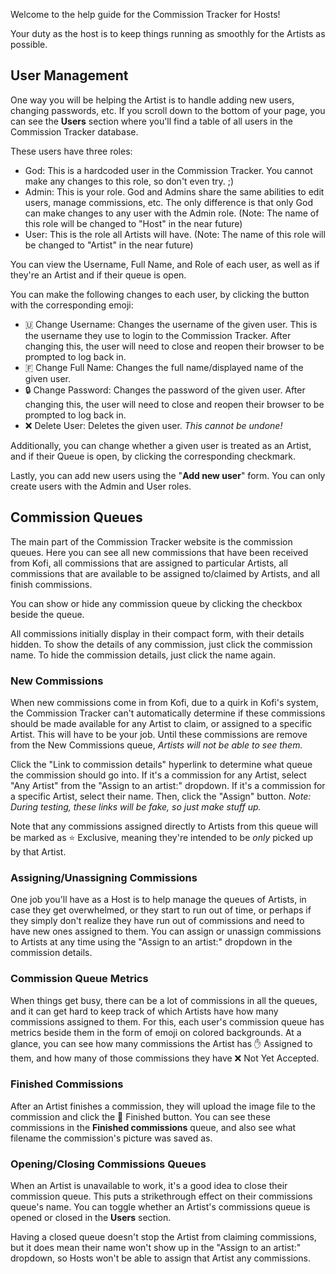 Welcome to the help guide for the Commission Tracker for Hosts!

Your duty as the host is to keep things running as smoothly for the Artists as possible.

## User Management

One way you will be helping the Artist is to handle adding new users, changing passwords, etc. If you scroll down to the bottom of your page, you can see the **Users** section where you'll find a table of all users in the Commission Tracker database.

These users have three roles:

* God: This is a hardcoded user in the Commission Tracker. You cannot make any changes to this role, so don't even try. ;) 
* Admin: This is your role. God and Admins share the same abilities to edit users, manage commissions, etc. The only difference is that only God can make changes to any user with the Admin role. (Note: The name of this role will be changed to "Host" in the near future)
* User: This is the role all Artists will have. (Note: The name of this role will be changed to "Artist" in the near future)

You can view the Username, Full Name, and Role of each user, as well as if they're an Artist and if their queue is open. 

You can make the following changes to each user, by clicking the button with the corresponding emoji:

* 🇺 Change Username: Changes the username of the given user. This is the username they use to login to the Commission Tracker. After changing this, the user will need to close and reopen their browser to be prompted to log back in.
* 🇫 Change Full Name: Changes the full name/displayed name of the given user.
* 🔒 Change Password: Changes the password of the given user. After changing this, the user will need to close and reopen their browser to be prompted to log back in.
* ❌ Delete User: Deletes the given user. *This cannot be undone!*

Additionally, you can change whether a given user is treated as an Artist, and if their Queue is open, by clicking the corresponding checkmark.

Lastly, you can add new users using the "**Add new user**" form. You can only create users with the Admin and User roles.

## Commission Queues

The main part of the Commission Tracker website is the commission queues. Here you can see all new commissions that have been received from Kofi, all commissions that are assigned to particular Artists, all commissions that are available to be assigned to/claimed by Artists, and all finish commissions.

You can show or hide any commission queue by clicking the checkbox beside the queue.

All commissions initially display in their compact form, with their details hidden. To show the details of any commission, just click the commission name. To hide the commission details, just click the name again.

### New Commissions

When new commissions come in from Kofi, due to a quirk in Kofi's system, the Commission Tracker can't automatically determine if these commissions should be made available for any Artist to claim, or assigned to a specific Artist. This will have to be your job. Until these commissions are remove from the New Commissions queue, *Artists will not be able to see them.*

Click the "Link to commission details" hyperlink to determine what queue the commission should go into. If it's a commission for any Artist, select "Any Artist" from the "Assign to an artist:" dropdown. If it's a commission for a specific Artist, select their name. Then, click the "Assign" button. *Note: During testing, these links will be fake, so just make stuff up.*

Note that any commissions assigned directly to Artists from this queue will be marked as ⭐ Exclusive, meaning they're intended to be *only* picked up by that Artist. 

### Assigning/Unassigning Commissions

One job you'll have as a Host is to help manage the queues of Artists, in case they get overwhelmed, or they start to run out of time, or perhaps if they simply don't realize they have run out of commissions and need to have new ones assigned to them. You can assign or unassign commissions to Artists at any time using the "Assign to an artist:" dropdown in the commission details.

### Commission Queue Metrics

When things get busy, there can be a lot of commissions in all the queues, and it can get hard to keep track of which Artists have how many commissions assigned to them. For this, each user's commission queue has metrics beside them in the form of emoji on colored backgrounds. At a glance, you can see how many commissions the Artist has ✋ Assigned to them, and how many of those commissions they have ❌ Not Yet Accepted.

### Finished Commissions

After an Artist finishes a commission, they will upload the image file to the commission and click the 🎉 Finished button. You can see these commissions in the **Finished commissions** queue, and also see what filename the commission's picture was saved as.

### Opening/Closing Commissions Queues

When an Artist is unavailable to work, it's a good idea to close their commission queue. This puts a strikethrough effect on their commissions queue's name. You can toggle whether an Artist's commissions queue is opened or closed in the **Users** section. 

Having a closed queue doesn't stop the Artist from claiming commissions, but it does mean their name won't show up in the "Assign to an artist:" dropdown, so Hosts won't be able to assign that Artist any commissions.
